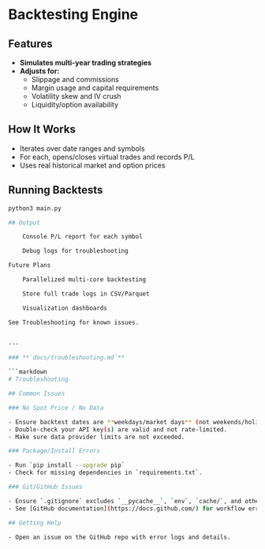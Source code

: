 # Backtesting Engine

## Features

- **Simulates multi-year trading strategies**
- **Adjusts for:**
  - Slippage and commissions
  - Margin usage and capital requirements
  - Volatility skew and IV crush
  - Liquidity/option availability

## How It Works

- Iterates over date ranges and symbols
- For each, opens/closes virtual trades and records P/L
- Uses real historical market and option prices

## Running Backtests

```bash
python3 main.py

## Output

    Console P/L report for each symbol

    Debug logs for troubleshooting

Future Plans

    Parallelized multi-core backtesting

    Store full trade logs in CSV/Parquet

    Visualization dashboards

See Troubleshooting for known issues.


---

### **`docs/troubleshooting.md`**

```markdown
# Troubleshooting

## Common Issues

### No Spot Price / No Data

- Ensure backtest dates are **weekdays/market days** (not weekends/holidays).
- Double-check your API key(s) are valid and not rate-limited.
- Make sure data provider limits are not exceeded.

### Package/Install Errors

- Run `pip install --upgrade pip`
- Check for missing dependencies in `requirements.txt`.

### Git/GitHub Issues

- Ensure `.gitignore` excludes `__pycache__`, `env`, `cache/`, and other non-code files.
- See [GitHub documentation](https://docs.github.com/) for workflow errors.

## Getting Help

- Open an issue on the GitHub repo with error logs and details.


